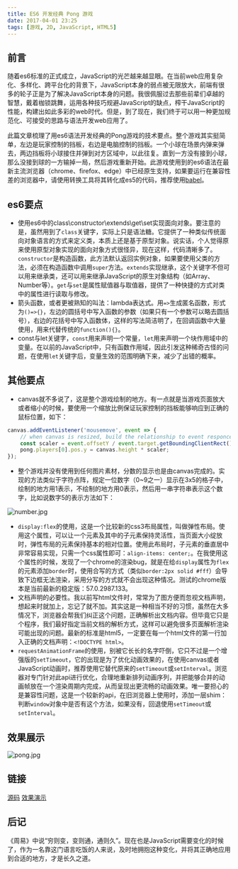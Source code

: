 ```yaml
---
title: ES6 开发经典 Pong 游戏
date: 2017-04-01 23:25
tags: [游戏, 2D, JavaScript, HTML5]
---
```

## 前言
随着es6标准的正式成立，JavaScript的光芒越来越显眼。在当前web应用复杂化、多样化、跨平台化的背景下，JavaScript本身的弱点被无限放大，前端有很多的轮子正是为了解决JavaScript本身的问题。我很佩服过去那些前辈们卓越的智慧，戴着枷锁跳舞，运用各种技巧规避JavaScript的缺点，榨干JavaScript的性能，构建出如此多彩的web时代。但是，到了现在，我们终于可以用一种更加规范化、可接受的思路与语法开发web应用了。


<!--more-->


此篇文章梳理了用es6语法开发经典的Pong游戏的技术要点。整个游戏其实挺简单，左边是玩家控制的挡板，右边是电脑控制的挡板。一个小球在场景内弹来弹去，两边挡板将小球接住并弹到对方区域中，以此往复。直到一方没有接到小球，那么没接到球的一方输掉一局，然后游戏重新开始。此游戏使用到的es6语法在最新主流浏览器（chrome、firefox、edge）中已经原生支持，如果要运行在兼容性差的浏览器中，请使用转换工具将其转化成es5的代码，推荐使用[babel][1]。

## es6要点
- 使用es6中的class\constructor\extends\get\set实现面向对象。要注意的是，虽然用到了`class`关键字，实际上只是语法糖。它提供了一种类似传统面向对象语言的方式来定义类，本质上还是基于原型对象。说实话，个人觉得原来使用原型对象实现的面向对象方式很怪异，现在这样，代码清晰多了。`constructor`是构造函数，此方法默认返回实例对象，如果要使用父类的方法，必须在构造函数中调用`super`方法。`extends`实现继承，这个关键字不但可以用来继承类，还可以用来继承JavaScript的原生对象结构（如Array、Number等）。`get`与`set`是属性赋值器与取值器，提供了一种快捷的方式对类中的属性进行读取与修改。
- 箭头函数，或者更被熟知的叫法：lambda表达式。用`=>`生成匿名函数，形式为`()=>{}`，左边的圆括号中写入函数的参数（如果只有一个参数可以略去圆括号），右边的花括号中写入函数体，这样的写法简洁明了，在回调函数中大量使用，用来代替传统的`function(){}`。
- const与let关键字，`const`用来声明一个常量，`let`用来声明一个块作用域中的变量。在以前的JavaScript中，只有函数作用域，因此引发这种稀奇古怪的问题，在使用`let`关键字后，变量生效的范围明确下来，减少了出错的概率。

## 其他要点
- canvas就不多说了，这是整个游戏绘制的地方。有一点就是当游戏页面放大或者缩小的时候，要使用一个缩放比例保证玩家控制的挡板能够响应到正确的鼠标位置，如下：
```JavaScript
canvas.addEventListener('mousemove', event => {
    // when canvas is resized, build the relationship to event responce
    const scaler = event.offsetY / event.target.getBoundingClientRect().height;
    pong.players[0].pos.y = canvas.height * scaler;
});
```
- 整个游戏并没有使用到任何图片素材，分数的显示也是由canvas完成的。实现的方法类似于字符点阵，规定一位数字（0~9之一）显示在3x5的格子中，绘制的地方用1表示，不绘制的地方用0表示，然后用一串字符串表示这个数字，比如说数字5的表示方法如下：

![number.jpg][2]

- `display:flex`的使用，这是一个比较新的css3布局属性，叫做弹性布局。使用这个属性，可以让一个元素及其中的子元素保持灵活性，当页面大小绽放时，弹性布局的元素保持基本的相对位置。使用此布局时，子元素的垂直居中非常容易实现，只需一个css属性即可：`align-items: center;`。在我使用这个属性的时候，发现了一个chrome的渲染bug，就是在给`display`属性为`flex`的元素添加`border`时，使用合写的方式（类似`border:2px solid #fff`）会导致下边框无法渲染，采用分写的方式就不会出现这种情况。测试的chrome版本是当前最新的稳定版：57.0.2987.133。
- 文档声明的必要性。我以前写html文件时，常常为了图方便而忽视文档声明，想起来时就加上，忘记了就不加。其实这是一种相当不好的习惯，虽然在大多情况下，浏览器会帮我们纠正这个问题，正确解析出文档内容。但毕竟它只是个程序，我们最好指定当前文档的解析方式，这样可以避免很多页面解析渲染可能出现的问题。最新的标准是html5，一定要在每一个html文件的第一行加入正确的文档声明：`<!DOCTYPE html>`。
- `requestAnimationFrame`的使用，别被它长长的名字吓倒，它只不过是一个增强版的`setTimeout`，它的出现是为了优化动画效果的，在使用canvas或者JavaScript动画时，推荐使用它替代原来的`setTimeout`或`setInterval`。浏览器对专门针对此api进行优化，合理地重新排列动画序列，并把能够合并的动画帧放在一个渲染周期内完成，从而呈现出更流畅的动画效果。唯一要担心的是兼容性问题，这是一个较新的api，在旧浏览器上使用时，添加一层shim：判断`window`对象中是否有这个方法，如果没有，回退使用`setTimeout`或`setInterval`。

## 效果展示

![pong.jpg][3]

## 链接

[源码][4]
[效果演示][5]

## 后记
《周易》中说“穷则变，变则通，通则久”。现在也是JavaScript需要变化的时候了，作为一名靠这门语言吃饭的人来说，及时地拥抱这种变化，并将其正确地应用到合适的地方，才是长久之道。


  [1]: http://babeljs.io/
  [2]: /img/number.jpg
  [3]: /img/pong.jpg
  [4]: https://github.com/chunqiuyiyu/learn-javascript/tree/master/pong
  [5]: http://www.chunqiuyiyu.com/usr/uploads/demos/pong/index.html
